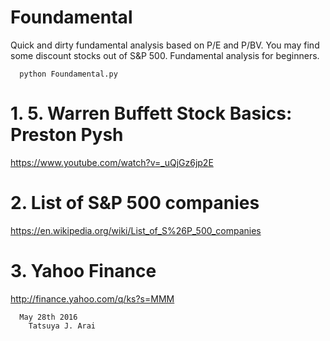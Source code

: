 # Foundamental
Quick and dirty fundamental analysis based on P/E and P/BV. You may find some discount stocks out of S&amp;P 500. Fundamental analysis for beginners. 

      python Foundamental.py
      
#   1. 5. Warren Buffett Stock Basics: Preston Pysh
https://www.youtube.com/watch?v=_uQjGz6jp2E
#   2. List of S&P 500 companies
https://en.wikipedia.org/wiki/List_of_S%26P_500_companies
#   3. Yahoo Finance
http://finance.yahoo.com/q/ks?s=MMM
      
      

      May 28th 2016
        Tatsuya J. Arai 
